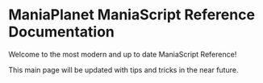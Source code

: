 # ManiaPlanet ManiaScript Reference Documentation

Welcome to the most modern and up to date ManiaScript Reference!

This main page will be updated with tips and tricks in the near future.